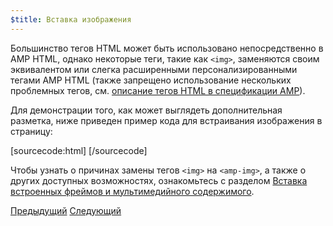 ```yaml
---
$title: Вставка изображения
---
```


Большинство тегов HTML может быть использовано непосредственно в AMP HTML, однако некоторые теги, такие как `<img>`, заменяются своим эквивалентом или слегка расширенными персонализированными тегами AMP HTML (также запрещено использование нескольких проблемных тегов, см. [описание тегов HTML в спецификации AMP](/ru/docs/reference/spec.html)).

Для демонстрации того, как может выглядеть дополнительная разметка, ниже приведен пример кода для встраивания изображения в страницу:

[sourcecode:html]
<amp-img src="welcome.jpg" alt="Welcome" height="400" width="800"></amp-img>
[/sourcecode]

Чтобы узнать о причинах замены тегов `<img>` на `<amp-img>`, а также о других доступных возможностях, ознакомьтесь с разделом [Вставка встроенных фреймов и мультимедийного содержимого](/ru/docs/guides/amp_replacements.html).

<div class="prev-next-buttons">
  <a class="button prev-button" href="/ru/docs/tutorials/create/basic_markup.html"><span class="arrow-prev">Предыдущий</span></a>
  <a class="button next-button" href="/ru/docs/tutorials/create/presentation_layout.html"><span class="arrow-next">Следующий</span></a>
</div>

